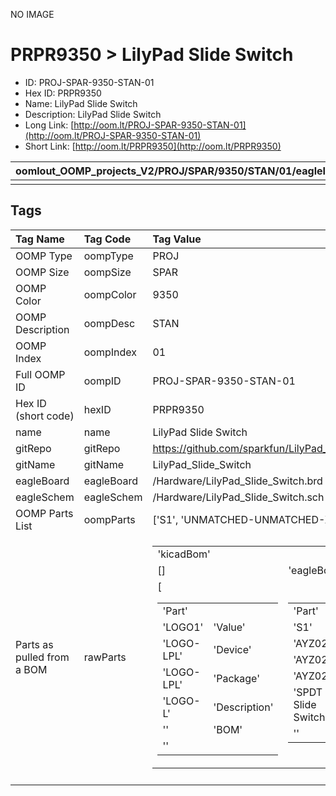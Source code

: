 


  
NO IMAGE  
# PRPR9350 > LilyPad Slide Switch

- ID: PROJ-SPAR-9350-STAN-01
- Hex ID: PRPR9350
- Name: LilyPad Slide Switch
- Description: LilyPad Slide Switch
- Long Link: [http://oom.lt/PROJ-SPAR-9350-STAN-01](http://oom.lt/PROJ-SPAR-9350-STAN-01)
- Short Link: [http://oom.lt/PRPR9350](http://oom.lt/PRPR9350)
  

|oomlout_OOMP_projects_V2/PROJ/SPAR/9350/STAN/01/eagleImage.png|oomlout_OOMP_projects_V2/PROJ/SPAR/9350/STAN/01/eagleSchemImage.png|oomlout_OOMP_projects_V2/PROJ/SPAR/9350/STAN/01/bomBack.png|oomlout_OOMP_projects_V2/PROJ/SPAR/9350/STAN/01/bomFront.png|
| :---: | :---: | :---: | :---: |
|||||

## Tags
  

|Tag Name|Tag Code|Tag Value|
| :--- | :--- | :--- |
|OOMP Type|oompType|PROJ|
|OOMP Size|oompSize|SPAR|
|OOMP Color|oompColor|9350|
|OOMP Description|oompDesc|STAN|
|OOMP Index|oompIndex|01|
|Full OOMP ID|oompID|PROJ-SPAR-9350-STAN-01|
|Hex ID (short code)|hexID|PRPR9350|
|name|name|LilyPad Slide Switch|
|gitRepo|gitRepo|https://github.com/sparkfun/LilyPad_Slide_Switch|
|gitName|gitName|LilyPad_Slide_Switch|
|eagleBoard|eagleBoard|/Hardware/LilyPad_Slide_Switch.brd|
|eagleSchem|eagleSchem|/Hardware/LilyPad_Slide_Switch.sch|
|OOMP Parts List|oompParts|['S1', 'UNMATCHED-UNMATCHED-X-UNMATCHED-01']|
|Parts as pulled from a BOM|rawParts|<table><tr><td>'kicadBom'</td></tr><tr><td> []</td><td> 'eagleBom'</td></tr><tr><td> [<table><tr><td>'Part'</td></tr><tr><td> 'LOGO1'</td><td> 'Value'</td></tr><tr><td> 'LOGO-LPL'</td><td> 'Device'</td></tr><tr><td> 'LOGO-LPL'</td><td> 'Package'</td></tr><tr><td> 'LOGO-L'</td><td> 'Description'</td></tr><tr><td> ''</td><td> 'BOM'</td></tr><tr><td> ''</td></tr></table></td><td> <table><tr><td>'Part'</td></tr><tr><td> 'S1'</td><td> 'Value'</td></tr><tr><td> 'AYZ0202'</td><td> 'Device'</td></tr><tr><td> 'AYZ0202'</td><td> 'Package'</td></tr><tr><td> 'AYZ0202'</td><td> 'Description'</td></tr><tr><td> 'SPDT Slide Switch'</td><td> 'BOM'</td></tr><tr><td> ''</td></tr></table></td><td> <table><tr><td>'Part'</td></tr><tr><td> 'SLIDEOFF'</td><td> 'Value'</td></tr><tr><td> 'SEWTAP8'</td><td> 'Device'</td></tr><tr><td> 'SEWTAP8'</td><td> 'Package'</td></tr><tr><td> 'PETAL-MEDIUM-2SIDE'</td><td> 'Description'</td></tr><tr><td> ''</td><td> 'BOM'</td></tr><tr><td> ''</td></tr></table></td><td> <table><tr><td>'Part'</td></tr><tr><td> 'SLIDEON'</td><td> 'Value'</td></tr><tr><td> 'SEWTAP8'</td><td> 'Device'</td></tr><tr><td> 'SEWTAP8'</td><td> 'Package'</td></tr><tr><td> 'PETAL-MEDIUM-2SIDE'</td><td> 'Description'</td></tr><tr><td> ''</td><td> 'BOM'</td></tr><tr><td> ''</td></tr></table>]</td></tr></table>|
||||
